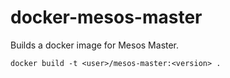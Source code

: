 docker-mesos-master
================

Builds a docker image for Mesos Master.

```docker build -t <user>/mesos-master:<version> .```
